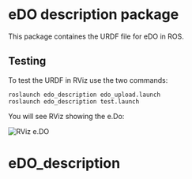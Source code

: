 # eDO description package

This package containes the URDF file for eDO in ROS.


## Testing

To test the URDF in RViz use the two commands:

```
roslaunch edo_description edo_upload.launch
roslaunch edo_description test.launch
```

You will see RViz showing the e.Do:

![RViz e.DO](https://raw.githubusercontent.com/Pro/edo_description/master/images/edo_rviz.png)
# eDO_description
